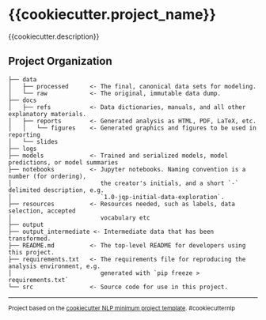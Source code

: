 {{cookiecutter.project_name}}
==============================

{{cookiecutter.description}}

Project Organization
------------

    ├── data
    │   ├── processed      <- The final, canonical data sets for modeling.
    │   └── raw            <- The original, immutable data dump.
    ├── docs
    │   ├── refs           <- Data dictionaries, manuals, and all other explanatory materials.
    │   ├── reports        <- Generated analysis as HTML, PDF, LaTeX, etc.
    │   │   └── figures    <- Generated graphics and figures to be used in reporting
    │   └── slides
    ├── logs
    ├── models             <- Trained and serialized models, model predictions, or model summaries
    ├── notebooks          <- Jupyter notebooks. Naming convention is a number (for ordering),
    │                         the creator's initials, and a short `-` delimited description, e.g.
    │                         `1.0-jqp-initial-data-exploration`.
    ├── resources          <- Resources needed, such as labels, data selection, accepted 
    │                         vocabulary etc
    ├── output
    ├── output_intermediate <- Intermediate data that has been transformed.
    ├── README.md          <- The top-level README for developers using this project.
    ├── requirements.txt   <- The requirements file for reproducing the analysis environment, e.g.
    │                         generated with `pip freeze > requirements.txt`
    └── src                <- Source code for use in this project.


--------

<p><small>Project based on the <a target="_blank" href="https://github.com/liuxinglan/cookiecutter-nlp">cookiecutter NLP minimum project template</a>. #cookiecutternlp</small></p>
